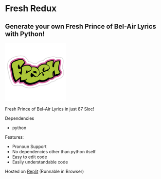 # Fresh Redux
## Generate your own Fresh Prince of Bel-Air Lyrics with Python!
<img src="fresh.PNG" alt="freshness" width="200"/>

Fresh Prince of Bel-Air Lyrics in just 87 Sloc!

Dependencies
- python

Features:
- Pronoun Support
- No dependencies other than python itself
- Easy to edit code
- Easily understandable code

Hosted on [Replit](https://replit.com/@yuckdevchan/freshredux#main.py) (Runnable in Browser)
